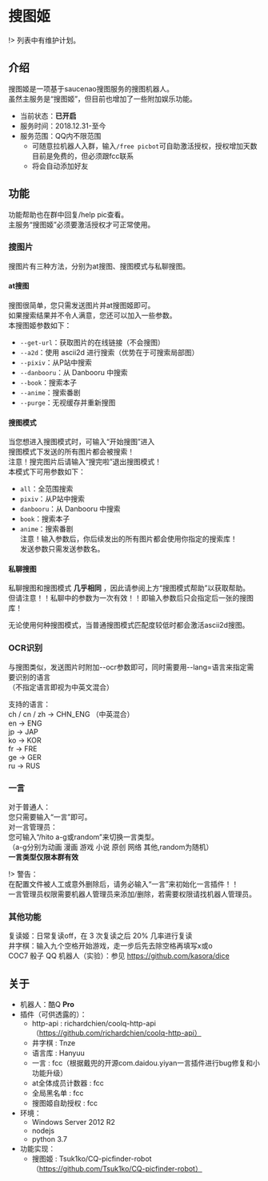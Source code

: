 # 搜图姬

!> 列表中有维护计划。 

## 介绍

搜图姬是一项基于saucenao搜图服务的搜图机器人。  
虽然主服务是“搜图姬”，但目前也增加了一些附加娱乐功能。  
 - 当前状态：**已开启**
 - 服务时间：2018.12.31-至今
 - 服务范围：QQ内不限范围
   * 可随意拉机器人入群，输入```/free picbot```可自助激活授权，授权增加天数目前是免费的，但必须跟fcc联系
   * 将会自动添加好友
   
## 功能

功能帮助也在群中回复/help pic查看。  
主服务“搜图姬”必须要激活授权才可正常使用。  

### 搜图片

搜图片有三种方法，分别为at搜图、搜图模式与私聊搜图。  

#### at搜图

搜图很简单，您只需发送图片并at搜图姬即可。  
如果搜索结果并不令人满意，您还可以加入一些参数。  
本搜图姬参数如下：  
 - ```--get-url```：获取图片的在线链接（不会搜图）  
 - ```--a2d```：使用 ascii2d 进行搜索（优势在于可搜索局部图）  
 - ```--pixiv```：从P站中搜索  
 - ```--danbooru```：从 Danbooru 中搜索  
 - ```--book```：搜索本子  
 - ```--anime```：搜索番剧  
 - ```--purge```：无视缓存并重新搜图  

#### 搜图模式

当您想进入搜图模式时，可输入“开始搜图”进入  
搜图模式下发送的所有图片都会被搜索！  
注意！搜完图片后请输入“搜完啦”退出搜图模式！  
本模式下可用参数如下：  
 - ```all```：全范围搜索  
 - ```pixiv```：从P站中搜索  
 - ```danbooru```：从 Danbooru 中搜索  
 - ```book```：搜索本子  
 - ```anime```：搜索番剧  
注意！输入参数后，你后续发出的所有图片都会使用你指定的搜索库！  
发送参数只需发送参数名。  

#### 私聊搜图

私聊搜图和搜图模式 **几乎相同** ，因此请参阅上方“搜图模式帮助”以获取帮助。  
但请注意！！私聊中的参数为一次有效！！即输入参数后只会指定后一张的搜图库！  
  
  
无论使用何种搜图模式，当普通搜图模式匹配度较低时都会激活ascii2d搜图。  

### OCR识别
  
与搜图类似，发送图片时附加--ocr参数即可，同时需要用--lang=语言来指定需要识别的语言  
（不指定语言即视为中英文混合）  
  
支持的语言：  
ch / cn / zh -> CHN_ENG （中英混合）  
en -> ENG  
jp -> JAP  
ko -> KOR  
fr -> FRE  
ge -> GER  
ru -> RUS  

### 一言
  
对于普通人：  
您只需要输入“一言”即可。  
对一言管理员：  
您可输入“/hito a-g或random”来切换一言类型。  
（a-g分别为动画 漫画 游戏 小说 原创 网络 其他,random为随机）  
**一言类型仅限本群有效**  


!> 警告：  
在配置文件被人工或意外删除后，请务必输入“一言”来初始化一言插件！！  
一言管理员权限需要机器人管理员来添加/删除，若需要权限请找机器人管理员。  

### 其他功能

复读姬：日常复读off，在 3 次复读之后 20% 几率进行复读   
井字棋：输入九个空格开始游戏，走一步后先去除空格再填写x或o  
COC7 骰子 QQ 机器人（实验）：参见 https://github.com/kasora/dice

## 关于

 - 机器人：酷Q **Pro**
 - 插件（可供透露的）：
   - http-api : richardchien/coolq-http-api（https://github.com/richardchien/coolq-http-api）
   - 井字棋 : Tnze
   - 语言库 : Hanyuu
   - 一言 : fcc（根据戴兜的开源com.daidou.yiyan一言插件进行bug修复和小功能升级）
   - at全体成员计数器 : fcc  
   - 全局黑名单 : fcc
   - 搜图姬自助授权 : fcc
 - 环境：
   - Windows Server 2012 R2
   - nodejs
   - python 3.7
 - 功能实现：
   - 搜图姬 : Tsuk1ko/CQ-picfinder-robot（https://github.com/Tsuk1ko/CQ-picfinder-robot）

